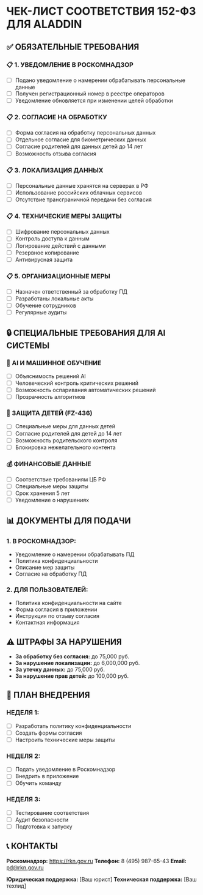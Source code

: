 # ЧЕК-ЛИСТ СООТВЕТСТВИЯ 152-ФЗ ДЛЯ ALADDIN

## ✅ ОБЯЗАТЕЛЬНЫЕ ТРЕБОВАНИЯ

### 📋 1. УВЕДОМЛЕНИЕ В РОСКОМНАДЗОР
- [ ] Подано уведомление о намерении обрабатывать персональные данные
- [ ] Получен регистрационный номер в реестре операторов
- [ ] Уведомление обновляется при изменении целей обработки

### 📋 2. СОГЛАСИЕ НА ОБРАБОТКУ
- [ ] Форма согласия на обработку персональных данных
- [ ] Отдельное согласие для биометрических данных
- [ ] Согласие родителей для данных детей до 14 лет
- [ ] Возможность отзыва согласия

### 📋 3. ЛОКАЛИЗАЦИЯ ДАННЫХ
- [ ] Персональные данные хранятся на серверах в РФ
- [ ] Использование российских облачных сервисов
- [ ] Отсутствие трансграничной передачи без согласия

### 📋 4. ТЕХНИЧЕСКИЕ МЕРЫ ЗАЩИТЫ
- [ ] Шифрование персональных данных
- [ ] Контроль доступа к данным
- [ ] Логирование действий с данными
- [ ] Резервное копирование
- [ ] Антивирусная защита

### 📋 5. ОРГАНИЗАЦИОННЫЕ МЕРЫ
- [ ] Назначен ответственный за обработку ПД
- [ ] Разработаны локальные акты
- [ ] Обучение сотрудников
- [ ] Регулярные аудиты

## 🔒 СПЕЦИАЛЬНЫЕ ТРЕБОВАНИЯ ДЛЯ AI СИСТЕМЫ

### 🤖 AI И МАШИННОЕ ОБУЧЕНИЕ
- [ ] Объяснимость решений AI
- [ ] Человеческий контроль критических решений
- [ ] Возможность оспаривания автоматических решений
- [ ] Прозрачность алгоритмов

### 👶 ЗАЩИТА ДЕТЕЙ (FZ-436)
- [ ] Специальные меры для данных детей
- [ ] Согласие родителей для детей до 14 лет
- [ ] Возможность родительского контроля
- [ ] Блокировка нежелательного контента

### 💰 ФИНАНСОВЫЕ ДАННЫЕ
- [ ] Соответствие требованиям ЦБ РФ
- [ ] Специальные меры защиты
- [ ] Срок хранения 5 лет
- [ ] Уведомление о нарушениях

## 📊 ДОКУМЕНТЫ ДЛЯ ПОДАЧИ

### 1. В РОСКОМНАДЗОР:
- Уведомление о намерении обрабатывать ПД
- Политика конфиденциальности
- Описание мер защиты
- Согласие на обработку ПД

### 2. ДЛЯ ПОЛЬЗОВАТЕЛЕЙ:
- Политика конфиденциальности на сайте
- Форма согласия в приложении
- Инструкция по отзыву согласия
- Контактная информация

## ⚠️ ШТРАФЫ ЗА НАРУШЕНИЯ

- **За обработку без согласия:** до 75,000 руб.
- **За нарушение локализации:** до 6,000,000 руб.
- **За утечку данных:** до 75,000 руб.
- **За нарушение прав детей:** до 100,000 руб.

## 🚀 ПЛАН ВНЕДРЕНИЯ

### НЕДЕЛЯ 1:
- [ ] Разработать политику конфиденциальности
- [ ] Создать формы согласия
- [ ] Настроить технические меры защиты

### НЕДЕЛЯ 2:
- [ ] Подать уведомление в Роскомнадзор
- [ ] Внедрить в приложение
- [ ] Обучить команду

### НЕДЕЛЯ 3:
- [ ] Тестирование соответствия
- [ ] Аудит безопасности
- [ ] Подготовка к запуску

## 📞 КОНТАКТЫ

**Роскомнадзор:** https://rkn.gov.ru
**Телефон:** 8 (495) 987-65-43
**Email:** pd@rkn.gov.ru

**Юридическая поддержка:** [Ваш юрист]
**Техническая поддержка:** [Ваш техлид]